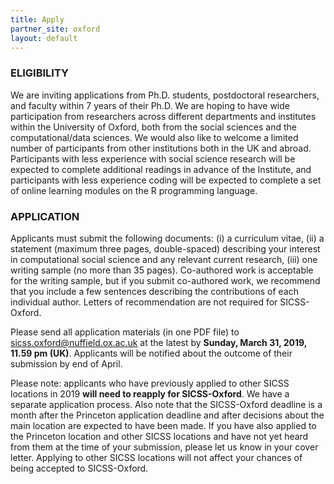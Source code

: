 ```yaml
---
title: Apply
partner_site: oxford
layout: default
---
```

 
### ELIGIBILITY
We are inviting applications from Ph.D. students, postdoctoral researchers, and faculty within 7 years of their Ph.D. We are hoping to have wide participation from researchers across different departments and institutes within the University of Oxford, both from the social sciences and the computational/data sciences. We would also like to welcome a limited number of participants from other institutions both in the UK and abroad. Participants with less experience with social science research will be expected to complete additional readings in advance of the Institute, and participants with less experience coding will be expected to complete a set of online learning modules on the R programming language. 

### APPLICATION
Applicants must submit the following documents: (i) a curriculum vitae, (ii) a statement (maximum three pages, double-spaced) describing your interest in computational social science and any relevant current research, (iii) one writing sample (no more than 35 pages). Co-authored work is acceptable for the writing sample, but if you submit co-authored work, we recommend that you include a few sentences describing the contributions of each individual author. Letters of recommendation are not required for SICSS-Oxford. 

Please send all application materials (in one PDF file) to sicss.oxford@nuffield.ox.ac.uk at the latest by **Sunday, March 31, 2019, 11.59 pm (UK)**. Applicants will be notified about the outcome of their submission by end of April. 

Please note: applicants who have previously applied to other SICSS locations in 2019 **will need to reapply for SICSS-Oxford**. We have a separate application process. Also note that the SICSS-Oxford deadline is a month after the Princeton application deadline and after decisions about the main location are expected to have been made. If you have also applied to the Princeton location and other SICSS locations and have not yet heard from them at the time of your submission, please let us know in your cover letter. Applying to other SICSS locations will not affect your chances of being accepted to SICSS-Oxford. 
